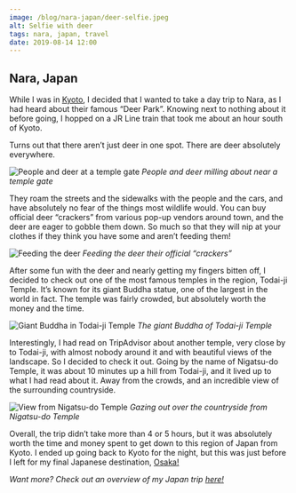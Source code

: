 ```yaml
---
image: /blog/nara-japan/deer-selfie.jpeg
alt: Selfie with deer
tags: nara, japan, travel
date: 2019-08-14 12:00
---
```


## Nara, Japan

While I was in [Kyoto](/post/kyoto-japan), I decided that I wanted to take a day trip to Nara, as I had heard about their famous “Deer Park”.  Knowing next to nothing about it before going, I hopped on a JR Line train that took me about an hour south of Kyoto.

Turns out that there aren’t just deer in one spot. There are deer absolutely everywhere.<!--more-->

![People and deer at a temple gate](/blog/nara-japan/temple-gate.jpeg)
*People and deer milling about near a temple gate*

They roam the streets and the sidewalks with the people and the cars, and have absolutely no fear of the things most wildlife would. You can buy official deer “crackers” from various pop-up vendors around town, and the deer are eager to gobble them down. So much so that they will nip at your clothes if they think you have some and aren’t feeding them!

![Feeding the deer](/blog/nara-japan/deer-feeding.jpeg)
*Feeding the deer their official “crackers”*

After some fun with the deer and nearly getting my fingers bitten off, I decided to check out one of the most famous temples in the region, Todai-ji Temple. It’s known for its giant Buddha statue, one of the largest in the world in fact. The temple was fairly crowded, but absolutely worth the money and the time.

![Giant Buddha in Todai-ji Temple](/blog/nara-japan/buddha.jpeg)
*The giant Buddha of Todai-ji Temple*

Interestingly, I had read on TripAdvisor about another temple, very close by to Todai-ji, with almost nobody around it and with beautiful views of the landscape. So I decided to check it out. Going by the name of Nigatsu-do Temple, it was about 10 minutes up a hill from Todai-ji, and it lived up to what I had read about it. Away from the crowds, and an incredible view of the surrounding countryside.

![View from Nigatsu-do Temple](/blog/nara-japan/nigatsu-do.jpeg)
*Gazing out over the countryside from Nigatsu-do Temple*

Overall, the trip didn’t take more than 4 or 5 hours, but it was absolutely worth the time and money spent to get down to this region of Japan from Kyoto. I ended up going back to Kyoto for the night, but this was just before I left for my final Japanese destination, [Osaka!](/post/osaka-japan)

*Want more? Check out an overview of my Japan trip [here!](/post/japan-land-of-the-rising-sun)*
